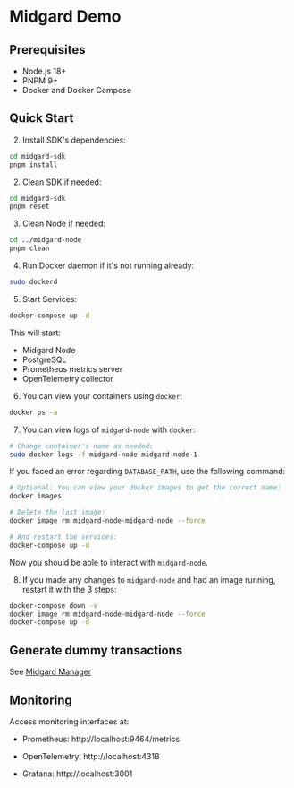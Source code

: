# Midgard Demo

## Prerequisites

- Node.js 18+
- PNPM 9+
- Docker and Docker Compose

## Quick Start

2. Install SDK's dependencies:

```sh
cd midgard-sdk
pnpm install
```
2. Clean SDK if needed:

```sh
cd midgard-sdk
pnpm reset
```

3. Clean Node if needed:

```sh
cd ../midgard-node
pnpm clean
```

4. Run Docker daemon if it's not running already:

```sh
sudo dockerd
```

5. Start Services:

```sh
docker-compose up -d
```

This will start:

- Midgard Node
- PostgreSQL
- Prometheus metrics server
- OpenTelemetry collector

6. You can view your containers using `docker`:

```sh
docker ps -a
```

7. You can view logs of `midgard-node` with `docker`:
```sh
# Change container's name as needed:
sudo docker logs -f midgard-node-midgard-node-1
```

If you faced an error regarding `DATABASE_PATH`, use the following command:
```sh
# Optional: You can view your docker images to get the correct name:
docker images

# Delete the last image:
docker image rm midgard-node-midgard-node --force

# And restart the services:
docker-compose up -d
```
Now you should be able to interact with `midgard-node`.

8. If you made any changes to `midgard-node` and had an image running, restart it with the 3 steps:
```sh
docker-compose down -v
docker image rm midgard-node-midgard-node --force
docker-compose up -d
```

## Generate dummy transactions

See [Midgard Manager](./midgard-manager/README.md)

## Monitoring

Access monitoring interfaces at:

- Prometheus: http://localhost:9464/metrics

- OpenTelemetry: http://localhost:4318

- Grafana: http://localhost:3001
